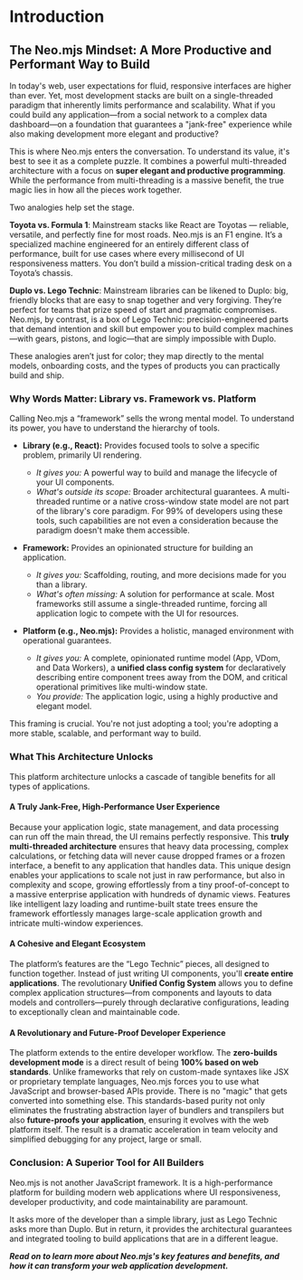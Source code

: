 # Introduction

## The Neo.mjs Mindset: A More Productive and Performant Way to Build

In today's web, user expectations for fluid, responsive interfaces are higher than ever. Yet, most development stacks are
built on a single-threaded paradigm that inherently limits performance and scalability. What if you could build any
application—from a social network to a complex data dashboard—on a foundation that guarantees a "jank-free" experience
while also making development more elegant and productive?

This is where Neo.mjs enters the conversation. To understand its value, it's best to see it as a complete puzzle.
It combines a powerful multi-threaded architecture with a focus on **super elegant and productive programming**.
While the performance from multi-threading is a massive benefit, the true magic lies in how all the pieces work together.

Two analogies help set the stage.

**Toyota vs. Formula 1**: Mainstream stacks like React are Toyotas — reliable, versatile, and perfectly fine for most roads.
Neo.mjs is an F1 engine. It’s a specialized machine engineered for an entirely different class of performance,
built for use cases where every millisecond of UI responsiveness matters. You don’t build a mission-critical trading desk
on a Toyota’s chassis.

**Duplo vs. Lego Technic**: Mainstream libraries can be likened to Duplo: big, friendly blocks that are easy to snap
together and very forgiving. They’re perfect for teams that prize speed of start and pragmatic compromises.
Neo.mjs, by contrast, is a box of Lego Technic: precision-engineered parts that demand intention and skill but empower
you to build complex machines—with gears, pistons, and logic—that are simply impossible with Duplo.

These analogies aren’t just for color; they map directly to the mental models, onboarding costs, and the types of
products you can practically build and ship.

### Why Words Matter: Library vs. Framework vs. Platform

Calling Neo.mjs a “framework” sells the wrong mental model. To understand its power, you have to understand the hierarchy of tools.

*   **Library (e.g., React):** Provides focused tools to solve a specific problem, primarily UI rendering.
    *   *It gives you:* A powerful way to build and manage the lifecycle of your UI components.
    *   *What's outside its scope:* Broader architectural guarantees. A multi-threaded runtime or a native cross-window
        state model are not part of the library's core paradigm. For 99% of developers using these tools,
        such capabilities are not even a consideration because the paradigm doesn't make them accessible.

*   **Framework:** Provides an opinionated structure for building an application.
    *   *It gives you:* Scaffolding, routing, and more decisions made for you than a library.
    *   *What's often missing:* A solution for performance at scale. Most frameworks still assume a single-threaded runtime,
        forcing all application logic to compete with the UI for resources.

*   **Platform (e.g., Neo.mjs):** Provides a holistic, managed environment with operational guarantees.
    *   *It gives you:* A complete, opinionated runtime model (App, VDom, and Data Workers), a **unified class config system**
        for declaratively describing entire component trees away from the DOM, and critical operational primitives like multi-window state.
    *   *You provide:* The application logic, using a highly productive and elegant model.

This framing is crucial. You're not just adopting a tool; you're adopting a more stable, scalable, and performant way to build.

### What This Architecture Unlocks

This platform architecture unlocks a cascade of tangible benefits for all types of applications.

#### A Truly Jank-Free, High-Performance User Experience

Because your application logic, state management, and data processing can run off the main thread, the UI remains perfectly
responsive. This **truly multi-threaded architecture** ensures that heavy data processing, complex calculations,
or fetching data will never cause dropped frames or a frozen interface, a benefit to any application that handles data.
This unique design enables your applications to scale not just in raw performance, but also in complexity and scope,
growing effortlessly from a tiny proof-of-concept to a massive enterprise application with hundreds of dynamic views.
Features like intelligent lazy loading and runtime-built state trees ensure the framework effortlessly manages large-scale
application growth and intricate multi-window experiences.

#### A Cohesive and Elegant Ecosystem

The platform’s features are the “Lego Technic” pieces, all designed to function together. Instead of just writing UI
components, you'll **create entire applications**. The revolutionary **Unified Config System** allows you to define complex
application structures—from components and layouts to data models and controllers—purely through declarative configurations,
leading to exceptionally clean and maintainable code.

#### A Revolutionary and Future-Proof Developer Experience

The platform extends to the entire developer workflow. The **zero-builds development mode** is a direct result of being
**100% based on web standards**. Unlike frameworks that rely on custom-made syntaxes like JSX or proprietary template
languages, Neo.mjs forces you to use what JavaScript and browser-based APIs provide. There is no "magic" that gets
converted into something else. This standards-based purity not only eliminates the frustrating abstraction layer of
bundlers and transpilers but also **future-proofs your application**, ensuring it evolves with the web platform itself.
The result is a dramatic acceleration in team velocity and simplified debugging for any project, large or small.

### Conclusion: A Superior Tool for All Builders

Neo.mjs is not another JavaScript framework. It is a high-performance platform for building modern web applications
where UI responsiveness, developer productivity, and code maintainability are paramount.

It asks more of the developer than a simple library, just as Lego Technic asks more than Duplo. But in return,
it provides the architectural guarantees and integrated tooling to build applications that are in a different league.

***Read on to learn more about Neo.mjs's key features and benefits, and how it can transform your web application development.***

